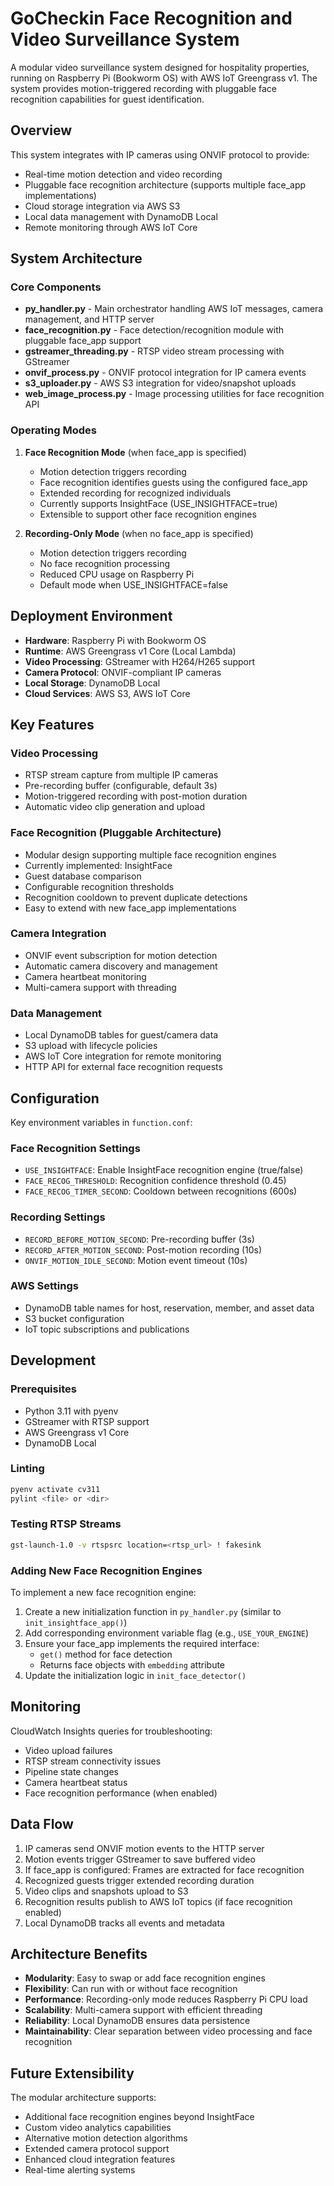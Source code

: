 # GoCheckin Face Recognition and Video Surveillance System

A modular video surveillance system designed for hospitality properties, running on Raspberry Pi (Bookworm OS) with AWS IoT Greengrass v1. The system provides motion-triggered recording with pluggable face recognition capabilities for guest identification.

## Overview

This system integrates with IP cameras using ONVIF protocol to provide:
- Real-time motion detection and video recording
- Pluggable face recognition architecture (supports multiple face_app implementations)
- Cloud storage integration via AWS S3
- Local data management with DynamoDB Local
- Remote monitoring through AWS IoT Core

## System Architecture

### Core Components

- **py_handler.py** - Main orchestrator handling AWS IoT messages, camera management, and HTTP server
- **face_recognition.py** - Face detection/recognition module with pluggable face_app support
- **gstreamer_threading.py** - RTSP video stream processing with GStreamer
- **onvif_process.py** - ONVIF protocol integration for IP camera events
- **s3_uploader.py** - AWS S3 integration for video/snapshot uploads
- **web_image_process.py** - Image processing utilities for face recognition API

### Operating Modes

1. **Face Recognition Mode** (when face_app is specified)
   - Motion detection triggers recording
   - Face recognition identifies guests using the configured face_app
   - Extended recording for recognized individuals
   - Currently supports InsightFace (USE_INSIGHTFACE=true)
   - Extensible to support other face recognition engines
   
2. **Recording-Only Mode** (when no face_app is specified)
   - Motion detection triggers recording
   - No face recognition processing
   - Reduced CPU usage on Raspberry Pi
   - Default mode when USE_INSIGHTFACE=false

## Deployment Environment

- **Hardware**: Raspberry Pi with Bookworm OS
- **Runtime**: AWS Greengrass v1 Core (Local Lambda)
- **Video Processing**: GStreamer with H264/H265 support
- **Camera Protocol**: ONVIF-compliant IP cameras
- **Local Storage**: DynamoDB Local
- **Cloud Services**: AWS S3, AWS IoT Core

## Key Features

### Video Processing
- RTSP stream capture from multiple IP cameras
- Pre-recording buffer (configurable, default 3s)
- Motion-triggered recording with post-motion duration
- Automatic video clip generation and upload

### Face Recognition (Pluggable Architecture)
- Modular design supporting multiple face recognition engines
- Currently implemented: InsightFace
- Guest database comparison
- Configurable recognition thresholds
- Recognition cooldown to prevent duplicate detections
- Easy to extend with new face_app implementations

### Camera Integration
- ONVIF event subscription for motion detection
- Automatic camera discovery and management
- Camera heartbeat monitoring
- Multi-camera support with threading

### Data Management
- Local DynamoDB tables for guest/camera data
- S3 upload with lifecycle policies
- AWS IoT Core integration for remote monitoring
- HTTP API for external face recognition requests

## Configuration

Key environment variables in `function.conf`:

### Face Recognition Settings
- `USE_INSIGHTFACE`: Enable InsightFace recognition engine (true/false)
- `FACE_RECOG_THRESHOLD`: Recognition confidence threshold (0.45)
- `FACE_RECOG_TIMER_SECOND`: Cooldown between recognitions (600s)

### Recording Settings
- `RECORD_BEFORE_MOTION_SECOND`: Pre-recording buffer (3s)
- `RECORD_AFTER_MOTION_SECOND`: Post-motion recording (10s)
- `ONVIF_MOTION_IDLE_SECOND`: Motion event timeout (10s)

### AWS Settings
- DynamoDB table names for host, reservation, member, and asset data
- S3 bucket configuration
- IoT topic subscriptions and publications

## Development

### Prerequisites
- Python 3.11 with pyenv
- GStreamer with RTSP support
- AWS Greengrass v1 Core
- DynamoDB Local

### Linting
```bash
pyenv activate cv311
pylint <file> or <dir>
```

### Testing RTSP Streams
```bash
gst-launch-1.0 -v rtspsrc location=<rtsp_url> ! fakesink
```

### Adding New Face Recognition Engines

To implement a new face recognition engine:
1. Create a new initialization function in `py_handler.py` (similar to `init_insightface_app()`)
2. Add corresponding environment variable flag (e.g., `USE_YOUR_ENGINE`)
3. Ensure your face_app implements the required interface:
   - `get()` method for face detection
   - Returns face objects with `embedding` attribute
4. Update the initialization logic in `init_face_detector()`

## Monitoring

CloudWatch Insights queries for troubleshooting:
- Video upload failures
- RTSP stream connectivity issues
- Pipeline state changes
- Camera heartbeat status
- Face recognition performance (when enabled)

## Data Flow

1. IP cameras send ONVIF motion events to the HTTP server
2. Motion events trigger GStreamer to save buffered video
3. If face_app is configured: Frames are extracted for face recognition
4. Recognized guests trigger extended recording duration
5. Video clips and snapshots upload to S3
6. Recognition results publish to AWS IoT topics (if face recognition enabled)
7. Local DynamoDB tracks all events and metadata

## Architecture Benefits

- **Modularity**: Easy to swap or add face recognition engines
- **Flexibility**: Can run with or without face recognition
- **Performance**: Recording-only mode reduces Raspberry Pi CPU load
- **Scalability**: Multi-camera support with efficient threading
- **Reliability**: Local DynamoDB ensures data persistence
- **Maintainability**: Clear separation between video processing and face recognition

## Future Extensibility

The modular architecture supports:
- Additional face recognition engines beyond InsightFace
- Custom video analytics capabilities
- Alternative motion detection algorithms
- Extended camera protocol support
- Enhanced cloud integration features
- Real-time alerting systems